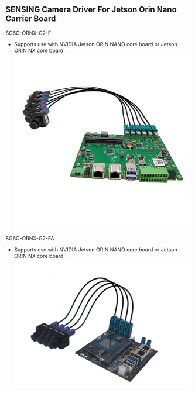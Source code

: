 ## SENSING Camera Driver For Jetson Orin Nano Carrier Board

SG6C-ORNX-G2-F

* Supports use with NVIDIA Jetson ORIN NANO core board or Jetson ORIN NX core board.
  ![atl text](../SENSING%20Carrier%20Board/SG6C-ORNX-G2-F.png)

SG6C-ORNX-G2-FA

* Supports use with NVIDIA Jetson ORIN NANO core board or Jetson ORIN NX core board.
  ![atl text](../SENSING%20Carrier%20Board/SG6C-ORNX-G2-FA.png)  